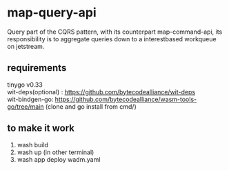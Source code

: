 # map-query-api
Query part of the CQRS pattern, with its counterpart map-command-api, its responsibility is to aggregate queries down to a interestbased workqueue on jetstream. 

## requirements

tinygo v0.33  
wit-deps(optional) : https://github.com/bytecodealliance/wit-deps  
wit-bindgen-go: https://github.com/bytecodealliance/wasm-tools-go/tree/main (clone and go install from cmd/)  

## to make it work

1. wash build  
2. wash up (in other terminal)  
3. wash app deploy wadm.yaml  
